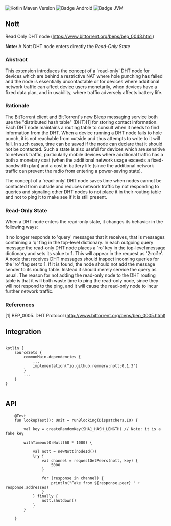 <div>
    <div>
        <img src="https://img.shields.io/maven-central/v/io.github.remmerw/nott" alt="Kotlin Maven Version" />
        <img src="https://img.shields.io/badge/Platform-Android-brightgreen.svg?logo=android" alt="Badge Android" />
        <img src="https://img.shields.io/badge/Platform-JVM-8A2BE2.svg?logo=openjdk" alt="Badge JVM" />
    </div>
</div>

## Nott
Read Only DHT node (https://www.bittorrent.org/beps/bep_0043.html)

**Note:** A Nott DHT node enters directly the *Read-Only State* 

### Abstract
This extension introduces the concept of a 'read-only' DHT node for devices which are behind a
restrictive NAT where hole punching has failed and the node is essentially uncontactable 
or for devices where additional network traffic can affect device users monetarily, 
when devices have a fixed data plan, and in usability, where traffic adversely affects battery life.

### Rationale
The BitTorrent client and BitTorrent's new Bleep messaging service both use the 
"distributed hash table" (DHT)[1] for storing contact information. Each DHT node 
maintains a routing table to consult when it needs to find information from the DHT. 
When a device running a DHT node fails to hole punch, it is not reachable from outside and thus 
attempts to write to it will fail. In such cases, time can be saved if the node can declare 
that it should not be contacted. Such a state is also useful for devices which are sensitive to 
network traffic, particularly mobile devices where additional traffic has a both a monetary cost 
(when the additional network usage exceeds a fixed-bandwidth plan) and a cost in battery life 
(since the additional network traffic can prevent the radio from entering a power-saving state).

The concept of a 'read-only' DHT node saves time when nodes cannot be contacted from outside and 
reduces network traffic by not responding to queries and signaling other DHT nodes to not place 
it in their routing table and not to ping it to make see if it is still present.

### Read-Only State
When a DHT node enters the read-only state, it changes its behavior in the following ways:

It no longer responds to 'query' messages that it receives, that is messages containing a 'q' 
flag in the top-level dictionary. In each outgoing query message the read-only DHT node places a 
'ro' key in the top-level message dictionary and sets its value to 1. This will appear in the
request as '2:roi1e'. A node that receives DHT messages should inspect incoming queries for the 
'ro' flag set to 1. If it is found, the node should not add the message sender to its routing table. 
Instead it should merely service the query as usual. The reason for not adding the read-only 
node to the DHT routing table is that it will both waste time to ping the read-only node, 
since they will not respond to the ping, and it will cause the read-only node to incur 
further network traffic.

### References
[1]	BEP_0005. DHT Protocol (http://www.bittorrent.org/beps/bep_0005.html)


## Integration

```
    
kotlin {
    sourceSets {
        commonMain.dependencies {
            ...
            implementation("io.github.remmerw:nott:0.1.3")
        }
        ...
    }
}
    
```

## API

```
    @Test
    fun lookupTest(): Unit = runBlocking(Dispatchers.IO) {

        val key = createRandomKey(SHA1_HASH_LENGTH) // Note: it is a fake key

        withTimeoutOrNull(60 * 1000) {

            val nott = newNott(nodeId())
            try {
                val channel = requestGetPeers(nott, key) {
                    5000
                }

                for (response in channel) {
                    println("Fake from ${response.peer} " + response.addresses)
                }
            } finally {
                nott.shutdown()
            }
        }

    }
```